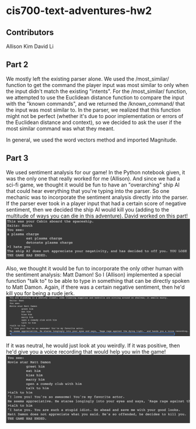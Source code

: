 # cis700-text-adventures-hw2
## Contributors
Allison Kim
David Li

## Part 2
We mostly left the existing parser alone. We used the /most_similar/ function to get the command the player input was most similar to only when the input didn't match the existing "intents". For the /most_similar/ function, we attempted to use the Euclidean distance function to compare the input with the "known commands", and we returned the /known_command/ that the input was most similar to. In the parser, we realized that this function might not be perfect (whether it's due to poor implementation or errors of the Euclidean distance and context), so we decided to ask the user if the most similar command was what they meant.

In general, we used the word vectors method and imported Magnitude.

## Part 3
We used sentiment analysis for our game! In the Python notebook given, it was the only one that really worked for me (Allison). And since we had a sci-fi game, we thought it would be fun to have an "overarching" ship AI that could hear everything that you're typing into the parser. So one mechanic was to incorporate the sentiment analysis directly into the parser. If the parser ever took in a player input that had a certain score of negative sentiment, then we decided the ship AI would kill you (adding to the multitude of ways you can die in this adventure). David worked on this part!
![](shipAI.png)

Also, we thought it would be fun to incorporate the only other human with the sentiment analysis: Matt Damon! So I (Allison) implemented a special function "talk to" to be able to type in something that can be directly spoken to Matt Damon. Again, if there was a certain negative sentiment, then he'd kill you for being a rude jerk. 
![](mattDamon_positive.png)

If it was neutral, he would just look at you weirdly. If it was positive, then he'd give you a voice recording that would help you win the game!
![](mattDamon_negative.png)
